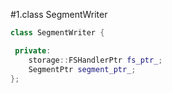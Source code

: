 #1.class SegmentWriter

```cpp
class SegmentWriter {

 private:
    storage::FSHandlerPtr fs_ptr_;
    SegmentPtr segment_ptr_;
};
```